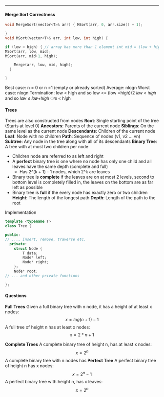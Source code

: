 *** 
#### Merge Sort Correctness
```cpp
void MergeSort(vector<T>& arr) { MSort(arr, 0, arr.size() – 1);

}  
void MSort(vector<T>& arr, int low, int high) {

if (low < high) { // array has more than 1 element int mid = (low + high) / 2;  
MSort(arr, low, mid);  
MSort(arr, mid+1, high);

    Merge(arr, low, mid, high);
  }

}
```

Best case: n = 0 or n =1 (empty or already sorted)
Average: nlogn
Worst case: nlogn
Termination: low < high and so low <= (low =high)/2
𝑙𝑜𝑤 < h𝑖𝑔h and so 𝑙𝑜𝑤 ≤ 𝑙𝑜𝑤+h𝑖𝑔h ൗ < h𝑖𝑔h


#### Trees
Trees are also constructed from nodes
**Root**: Single starting point of the tree (Starts at level 0)
**Ancestors**: Parents of the current node
**Siblings**: On the same level as the current node
**Descendants**: Children of the current node
**Leaf**: Node with no children
**Path**: Sequence of nodes (v1, v2 ... vn)
**Subtree**: Any node in the tree along with all of its descendants
**Binary Tree**: A tree with at most two children per node
* Children node are referred to as left and right
* A **perfect** binary tree is one where no node has only one child and all leaves have the same depth (complete and full)
	* Has 2^(k + 1) - 1 nodes, which 2^k are leaves
* Binary tree is **complete** if the leaves are on at most 2 levels, second to bottom level is completely filled in, the leaves on the bottom are as far left as possible
* Binary tree is **full** if the every node has exactly zero or two children
**Height**: The length of the longest path 
**Depth**: Length of the path to the root


Implementation
```cpp
template <typename T>
class Tree {

public:  
// ..., insert, remove, traverse etc.
  private:
    struct Node {
		T data; 
		Node* left;
		Node* right;
	};  
	Node* root;  
// ... and other private functions

};
```


#### Questions
**Full Trees**
Given a full binary tree with n node, it has a height of at least x nodes:
$$ x = log(n+1) - 1 $$
A full tree of height n has at least x nodes:
$$ x = 2*n + 1$$

**Complete Trees**
A complete binary tree of height n, has at least x nodes:
$$ x = 2^n $$
A complete binary tree with n nodes has 
**Perfect Tree**
A perfect binary tree of height n has x nodes:
$$ x = 2^n - 1$$A perfect binary tree with height n, has x leaves:
$$ x = 2^n $$
